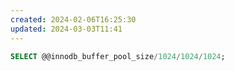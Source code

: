 ```yaml
---
created: 2024-02-06T16:25:30
updated: 2024-03-03T11:41
---
```

```sql
SELECT @@innodb_buffer_pool_size/1024/1024/1024;
```